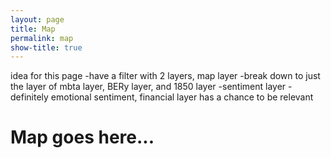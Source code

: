 ```yaml
---
layout: page
title: Map
permalink: map
show-title: true
---
```



idea for this page
    -have a filter with 2 layers, map layer
            -break down to just the layer of mbta layer, BERy layer, and 1850 layer
        -sentiment layer
            -definitely emotional sentiment, financial layer has a chance to be relevant
# Map goes here...


<!-- Add script to the <head> of your page to load the embeddable map component -->
<script type="module" src="https://js.arcgis.com/embeddable-components/4.32/arcgis-embeddable-components.esm.js"></script>
<!-- Add custom element to <body> of your page -->
 <arcgis-embedded-map style="height:600px;width:700px;" item-id="9522bdcbb52642eaafaf0319db6535a9" theme="light" portal-url="https://bostoncollege.maps.arcgis.com" ></arcgis-embedded-map>